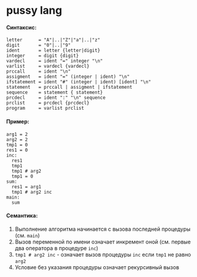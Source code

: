 # pussy lang

#### Синтаксис:
    letter      = "A"|..|"Z"|"a"|..|"z"
    digit       = "0"|..|"9"
    ident       = letter {letter|digit}
    integer     = digit {digit}
    vardecl     = ident "=" integer "\n"
    varlist     = vardecl {vardecl}
    prccall     = ident "\n"
    assigment   = ident "=" (integer | ident) "\n"
    ifstatement = ident "#" (integer | ident) [ident] "\n"
    statement   = prccall | assigment | ifstatement
    sequence    = statement { statement}
    prcdecl     = ident ":" "\n" sequence
    prclist     = prcdecl {prcdecl}
    program     = varlist prclist

#### Пример:
    arg1 = 2
    arg2 = 2
    tmp1 = 0
    res1 = 0
    inc:
      res1
      tmp1
      tmp1 # arg2
      tmp1 = 0
    sum:
      res1 = arg1
      tmp1 # arg2 inc
    main:
      sum

#### Семантика:
1. Выполнение алгоритма начинается с вызова последней процедуры (см. `main`)
2. Вызов переменной по имени означает инкремент оной (см. первые два оператора в процедуре `inc`)
3. `tmp1 # arg2 inc` - означает вызов процедуры `inc` если `tmp1` не равно `arg2`
4. Условие без указания процедуры означает рекурсивный вызов
